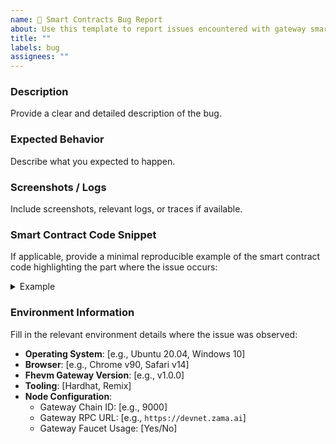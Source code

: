 ```yaml
---
name: 🐞 Smart Contracts Bug Report
about: Use this template to report issues encountered with gateway smart contracts.
title: ""
labels: bug
assignees: ""
---
```


### **Description**

Provide a clear and detailed description of the bug.

### **Expected Behavior**

Describe what you expected to happen.

### **Screenshots / Logs**

Include screenshots, relevant logs, or traces if available.

### **Smart Contract Code Snippet**

If applicable, provide a minimal reproducible example of the smart contract code highlighting the part where the issue occurs:

<details><summary>Example</summary>
<p>

```solidity
// Example
contract Counter {
  uint32 value;
  function increment() public {
    value += 1;
  }

  function currentValue() public view returns (uint32) {
    return value;
  }
}
```

</p>
</details>

### **Environment Information**

Fill in the relevant environment details where the issue was observed:

- **Operating System**: [e.g., Ubuntu 20.04, Windows 10]
- **Browser**: [e.g., Chrome v90, Safari v14]
- **Fhevm Gateway Version**: [e.g., v1.0.0]
- **Tooling**: [Hardhat, Remix]
- **Node Configuration**:
  - Gateway Chain ID: [e.g., 9000]
  - Gateway RPC URL: [e.g., `https://devnet.zama.ai`]
  - Gateway Faucet Usage: [Yes/No]
